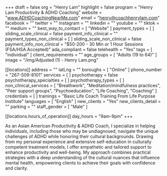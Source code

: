 +++
draft = false
org = "Henry Lam"
highlight = false
program = "Henry Lam Productivity & ADHD Coaching"
website = "www.ADHDCoachingNearMe.com"
email = "henry@coachhenrylam.com"
facebook = ""
twitter = ""
instagram = ""
linkedin = ""
youtube = ""
tiktok = ""
medium = ""
best_way_to_contact = [ "Website" ]
payment_types = [ ]
sliding_scale_clinical = false
payment_info_clinical = ""
payment_types_non_clinical = [ ]
sliding_scale_non_clinical = false
payment_info_non_clinical = "$50-200 - 30 Min or 1 Hour Sessions (FSA/HSA Accepted)"
ada_compliant = false
telehealth = "Yes"
tags = [ "individual" ]
client_requirements = ""
age_groups = [ "Adults (19 to 64)" ]
image = "/img/Adjusted (1) - Henry Lam.png"

[[locations]]
address = ""
latLng = ""
boroughs = [ "Online" ]
phone_number = "267-509-8101"
services = [ ]
psychotherapy = false
psychotherapy_specialties = [ ]
psychotherapy_types = [ ]
non_clinical_services = [
  "Breathwork",
  "Meditation/mindfulness practices",
  "Peer support groups",
  "Psychoeducation",
  "Life Coaching",
  "Coaching"
]
credentials = [ ]
trainings = "Basic Life Coach Training From Life Purpose Institute"
languages = [ "English" ]
new_clients = "Yes"
new_clients_detail = ""
parking = ""
staff_gender = [ "Male" ]

  [[locations.hours_of_operation]]
  day_hours = "9am-9pm"
+++


As an Asian American Productivity & ADHD Coach, I specialize in helping individuals, including those who may be undiagnosed, navigate the unique challenges of ADHD while honoring their cultural backgrounds. Drawing from my personal experience and extensive self-education in culturally competent treatment models, I offer empathetic and tailored support to enhance productivity and well-being. My approach combines practical strategies with a deep understanding of the cultural nuances that influence mental health, empowering clients to achieve their goals with confidence and clarity.
